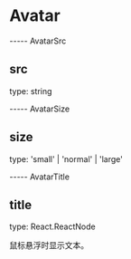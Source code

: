 # Avatar

----- AvatarSrc

## src

type: string

----- AvatarSize

## size

type: 'small' | 'normal' | 'large'

----- AvatarTitle

## title

type: React.ReactNode

鼠标悬浮时显示文本。
